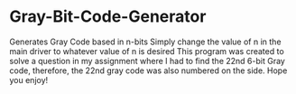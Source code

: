 # Gray-Bit-Code-Generator

Generates Gray Code based in n-bits
Simply change the value of n in the main driver to whatever value of n is desired
This program was created to solve a question in my assignment where I had to find the 22nd 6-bit
Gray code, therefore, the 22nd gray code was also numbered on the side.
Hope you enjoy!

